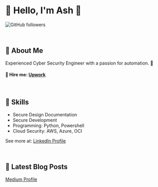 # 👋 Hello, I'm Ash 🚀

![GitHub followers](https://img.shields.io/github/followers/securethelogs?label=Follow&style=social)


<br>


## 👤 About Me

Experienced Cyber Security Engineer with a passion for automation. 🔨

#### 🤝 Hire me: [Upwork](https://www.upwork.com/freelancers/~010a9acf452767e68d)


<br>


## 💼 Skills

- Secure Design Documentation 
- Secure Development
- Programming: Python, Powershell
- Cloud Security: AWS, Azure, OCI

See more at: [LinkedIn Profile](https://www.linkedin.com/in/ashleymoran/)


<br>



## 📝 Latest Blog Posts
[Medium Profile](https://medium.com/@Amoranio)

<br>

<br>
